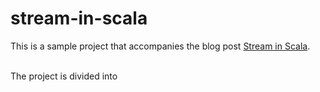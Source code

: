 # stream-in-scala
This is a sample project that accompanies the blog post [Stream in Scala](https://blog.knoldus.com/stream-in-scala/).

<br/>
The project is divided into